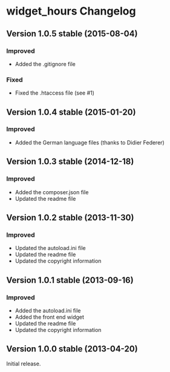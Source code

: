 widget_hours Changelog
======================

Version 1.0.5 stable (2015-08-04)
---------------------------------

### Improved
- Added the .gitignore file

### Fixed
- Fixed the .htaccess file (see #1)


Version 1.0.4 stable (2015-01-20)
---------------------------------

### Improved
- Added the German language files (thanks to Didier Federer)


Version 1.0.3 stable (2014-12-18)
---------------------------------

### Improved
- Added the composer.json file
- Updated the readme file


Version 1.0.2 stable (2013-11-30)
---------------------------------

### Improved
- Updated the autoload.ini file
- Updated the readme file
- Updated the copyright information


Version 1.0.1 stable (2013-09-16)
---------------------------------

### Improved
- Added the autoload.ini file
- Added the front end widget
- Updated the readme file
- Updated the copyright information


Version 1.0.0 stable (2013-04-20)
---------------------------------

Initial release.